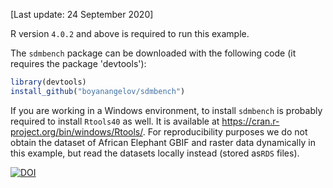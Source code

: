 [Last update: 24 September 2020]

R version `4.0.2` and above is required to run this example.

The `sdmbench` package can be downloaded with the following code (it requires the package 'devtools'):

```r
library(devtools)
install_github("boyanangelov/sdmbench")
```

If you are working in a Windows environment, to install `sdmbench` is probably required to install `Rtools40` as well. It is available at https://cran.r-project.org/bin/windows/Rtools/. For reproducibility purposes we do not obtain the dataset of African Elephant GBIF and raster data dynamically in this example, but read the datasets locally instead (stored as`RDS` files).

[![DOI](https://zenodo.org/badge/254860266.svg)](https://zenodo.org/badge/latestdoi/254860266)
